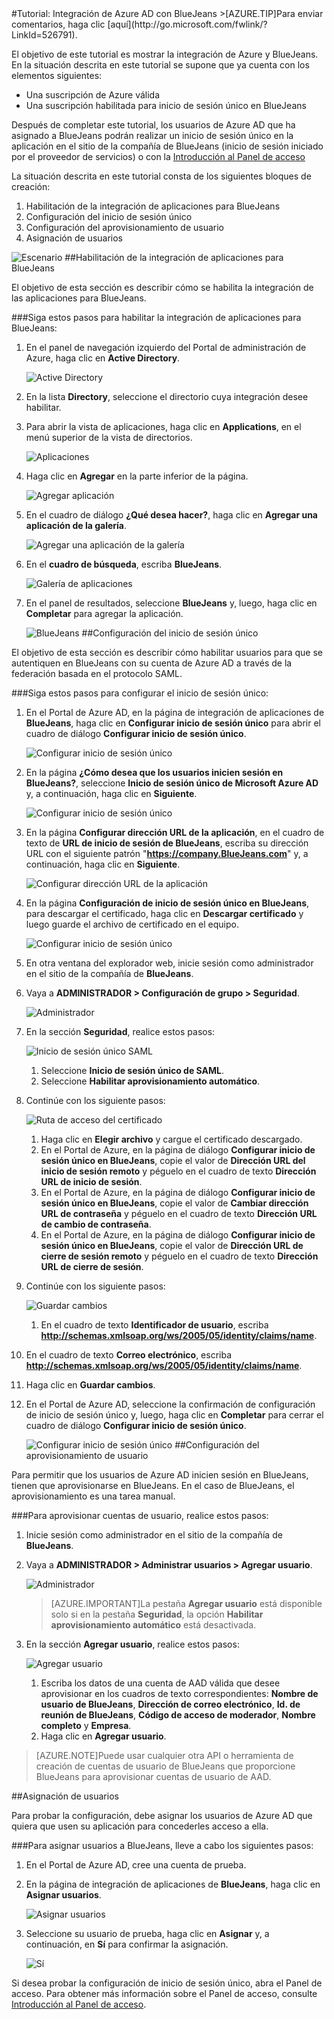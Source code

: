 <properties pageTitle="Tutorial: Integración de Azure AD con BlueJeans | Microsoft Azure" description="Aprenda cómo usar BlueJeans con Azure Active Directory para habilitar el inicio de sesión único, el aprovisionamiento automatizado, etc." services="active-directory" authors="MarkusVi"  documentationCenter="na" manager="stevenpo"/>
<tags ms.service="active-directory" ms.devlang="na" ms.topic="article" ms.tgt_pltfrm="na" ms.workload="identity" ms.date="08/01/2015" ms.author="markvi" />
#Tutorial: Integración de Azure AD con BlueJeans
>[AZURE.TIP]Para enviar comentarios, haga clic [aquí](http://go.microsoft.com/fwlink/?LinkId=526791).

El objetivo de este tutorial es mostrar la integración de Azure y BlueJeans. En la situación descrita en este tutorial se supone que ya cuenta con los elementos siguientes:

-   Una suscripción de Azure válida
-   Una suscripción habilitada para inicio de sesión único en BlueJeans

Después de completar este tutorial, los usuarios de Azure AD que ha asignado a BlueJeans podrán realizar un inicio de sesión único en la aplicación en el sitio de la compañía de BlueJeans (inicio de sesión iniciado por el proveedor de servicios) o con la [Introducción al Panel de acceso](https://msdn.microsoft.com/library/dn308586)

La situación descrita en este tutorial consta de los siguientes bloques de creación:

1.  Habilitación de la integración de aplicaciones para BlueJeans
2.  Configuración del inicio de sesión único
3.  Configuración del aprovisionamiento de usuario
4.  Asignación de usuarios

![Escenario](./media/active-directory-saas-bluejeans-tutorial/IC785860.png "Escenario")
##Habilitación de la integración de aplicaciones para BlueJeans

El objetivo de esta sección es describir cómo se habilita la integración de las aplicaciones para BlueJeans.

###Siga estos pasos para habilitar la integración de aplicaciones para BlueJeans:

1.  En el panel de navegación izquierdo del Portal de administración de Azure, haga clic en **Active Directory**.

    ![Active Directory](./media/active-directory-saas-bluejeans-tutorial/IC700993.png "Active Directory")

2.  En la lista **Directory**, seleccione el directorio cuya integración desee habilitar.

3.  Para abrir la vista de aplicaciones, haga clic en **Applications**, en el menú superior de la vista de directorios.

    ![Aplicaciones](./media/active-directory-saas-bluejeans-tutorial/IC700994.png "Aplicaciones")

4.  Haga clic en **Agregar** en la parte inferior de la página.

    ![Agregar aplicación](./media/active-directory-saas-bluejeans-tutorial/IC749321.png "Agregar aplicación")

5.  En el cuadro de diálogo **¿Qué desea hacer?**, haga clic en **Agregar una aplicación de la galería**.

    ![Agregar una aplicación de la galería](./media/active-directory-saas-bluejeans-tutorial/IC749322.png "Agregar una aplicación de la galería")

6.  En el **cuadro de búsqueda**, escriba **BlueJeans**.

    ![Galería de aplicaciones](./media/active-directory-saas-bluejeans-tutorial/IC785861.png "Galería de aplicaciones")

7.  En el panel de resultados, seleccione **BlueJeans** y, luego, haga clic en **Completar** para agregar la aplicación.

    ![BlueJeans](./media/active-directory-saas-bluejeans-tutorial/IC785862.png "BlueJeans")
##Configuración del inicio de sesión único

El objetivo de esta sección es describir cómo habilitar usuarios para que se autentiquen en BlueJeans con su cuenta de Azure AD a través de la federación basada en el protocolo SAML.

###Siga estos pasos para configurar el inicio de sesión único:

1.  En el Portal de Azure AD, en la página de integración de aplicaciones de **BlueJeans**, haga clic en **Configurar inicio de sesión único** para abrir el cuadro de diálogo **Configurar inicio de sesión único**.

    ![Configurar inicio de sesión único](./media/active-directory-saas-bluejeans-tutorial/IC785863.png "Configurar inicio de sesión único")

2.  En la página **¿Cómo desea que los usuarios inicien sesión en BlueJeans?**, seleccione **Inicio de sesión único de Microsoft Azure AD** y, a continuación, haga clic en **Siguiente**.

    ![Configurar inicio de sesión único](./media/active-directory-saas-bluejeans-tutorial/IC785864.png "Configurar inicio de sesión único")

3.  En la página **Configurar dirección URL de la aplicación**, en el cuadro de texto de **URL de inicio de sesión de BlueJeans**, escriba su dirección URL con el siguiente patrón "**https://company.BlueJeans.com**" y, a continuación, haga clic en **Siguiente**.

    ![Configurar dirección URL de la aplicación](./media/active-directory-saas-bluejeans-tutorial/IC785865.png "Configurar dirección URL de la aplicación")

4.  En la página **Configuración de inicio de sesión único en BlueJeans**, para descargar el certificado, haga clic en **Descargar certificado** y luego guarde el archivo de certificado en el equipo.

    ![Configurar inicio de sesión único](./media/active-directory-saas-bluejeans-tutorial/IC785866.png "Configurar inicio de sesión único")

5.  En otra ventana del explorador web, inicie sesión como administrador en el sitio de la compañía de **BlueJeans**.

6.  Vaya a **ADMINISTRADOR > Configuración de grupo > Seguridad**.

    ![Administrador](./media/active-directory-saas-bluejeans-tutorial/IC785868.png "Administrador")

7.  En la sección **Seguridad**, realice estos pasos:

    ![Inicio de sesión único SAML](./media/active-directory-saas-bluejeans-tutorial/IC785869.png "Inicio de sesión único SAML")

    1.  Seleccione **Inicio de sesión único de SAML**.
    2.  Seleccione **Habilitar aprovisionamiento automático**.

8.  Continúe con los siguiente pasos:

    ![Ruta de acceso del certificado](./media/active-directory-saas-bluejeans-tutorial/IC785870.png "Ruta de acceso del certificado")

    1.  Haga clic en **Elegir archivo** y cargue el certificado descargado.
    2.  En el Portal de Azure, en la página de diálogo **Configurar inicio de sesión único en BlueJeans**, copie el valor de **Dirección URL del inicio de sesión remoto** y péguelo en el cuadro de texto **Dirección URL de inicio de sesión**.
    3.  En el Portal de Azure, en la página de diálogo **Configurar inicio de sesión único en BlueJeans**, copie el valor de **Cambiar dirección URL de contraseña** y péguelo en el cuadro de texto **Dirección URL de cambio de contraseña**.
    4.  En el Portal de Azure, en la página de diálogo **Configurar inicio de sesión único en BlueJeans**, copie el valor de **Dirección URL de cierre de sesión remoto** y péguelo en el cuadro de texto **Dirección URL de cierre de sesión**.

9.  Continúe con los siguiente pasos:

    ![Guardar cambios](./media/active-directory-saas-bluejeans-tutorial/IC785874.png "Guardar cambios")

    1.  En el cuadro de texto **Identificador de usuario**, escriba **http://schemas.xmlsoap.org/ws/2005/05/identity/claims/name**.
2.  En el cuadro de texto **Correo electrónico**, escriba **http://schemas.xmlsoap.org/ws/2005/05/identity/claims/name**.
3.  Haga clic en **Guardar cambios**.

10. En el Portal de Azure AD, seleccione la confirmación de configuración de inicio de sesión único y, luego, haga clic en **Completar** para cerrar el cuadro de diálogo **Configurar inicio de sesión único**.

    ![Configurar inicio de sesión único](./media/active-directory-saas-bluejeans-tutorial/IC785876.png "Configurar inicio de sesión único")
##Configuración del aprovisionamiento de usuario

Para permitir que los usuarios de Azure AD inicien sesión en BlueJeans, tienen que aprovisionarse en BlueJeans. En el caso de BlueJeans, el aprovisionamiento es una tarea manual.

###Para aprovisionar cuentas de usuario, realice estos pasos:

1.  Inicie sesión como administrador en el sitio de la compañía de **BlueJeans**.

2.  Vaya a **ADMINISTRADOR > Administrar usuarios > Agregar usuario**.

    ![Administrador](./media/active-directory-saas-bluejeans-tutorial/IC785877.png "Administrador")

    >[AZURE.IMPORTANT]La pestaña **Agregar usuario** está disponible solo si en la pestaña **Seguridad**, la opción **Habilitar aprovisionamiento automático** está desactivada.

3.  En la sección **Agregar usuario**, realice estos pasos:

    ![Agregar usuario](./media/active-directory-saas-bluejeans-tutorial/IC785886.png "Agregar usuario")

    1.  Escriba los datos de una cuenta de AAD válida que desee aprovisionar en los cuadros de texto correspondientes: **Nombre de usuario de BlueJeans**, **Dirección de correo electrónico**, **Id. de reunión de BlueJeans**, **Código de acceso de moderador**, **Nombre completo** y **Empresa**.
    2.  Haga clic en **Agregar usuario**.

>[AZURE.NOTE]Puede usar cualquier otra API o herramienta de creación de cuentas de usuario de BlueJeans que proporcione BlueJeans para aprovisionar cuentas de usuario de AAD.

##Asignación de usuarios

Para probar la configuración, debe asignar los usuarios de Azure AD que quiera que usen su aplicación para concederles acceso a ella.

###Para asignar usuarios a BlueJeans, lleve a cabo los siguientes pasos:

1.  En el Portal de Azure AD, cree una cuenta de prueba.

2.  En la página de integración de aplicaciones de **BlueJeans**, haga clic en **Asignar usuarios**.

    ![Asignar usuarios](./media/active-directory-saas-bluejeans-tutorial/IC785887.png "Asignar usuarios")

3.  Seleccione su usuario de prueba, haga clic en **Asignar** y, a continuación, en **Sí** para confirmar la asignación.

    ![Sí](./media/active-directory-saas-bluejeans-tutorial/IC767830.png "Sí")

Si desea probar la configuración de inicio de sesión único, abra el Panel de acceso. Para obtener más información sobre el Panel de acceso, consulte [Introducción al Panel de acceso](https://msdn.microsoft.com/library/dn308586).

<!---HONumber=August15_HO7-->